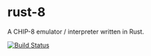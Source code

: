# rust-8
A CHIP-8 emulator / interpreter written in Rust.

[![Build Status](https://travis-ci.com/sullivant/rust-8.svg?branch=master)](https://travis-ci.com/sullivant/rust-8)

